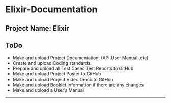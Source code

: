 # Elixir-Documentation
## Project Name: Elixir

## ToDo
-  Make and upload Project Documentation. (API,User Manual .etc)
- Create and upload Coding standards.
- Prepare and upload all Test Cases Test Reports to GitHub
- Make and upload Project Poster to GitHub
- Make and upload Project Video Demo to GitHub
- Make and upload Booklet Information if there are any changes
- Make and upload a User’s Manual 

----------

